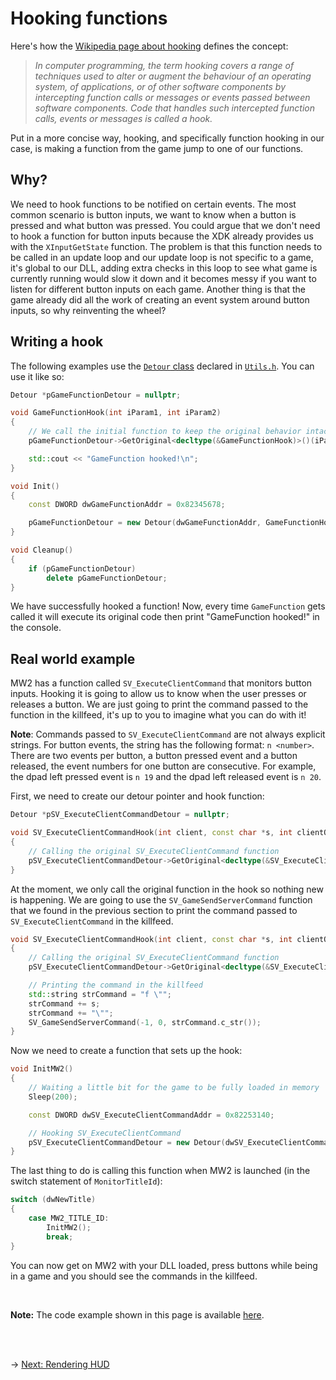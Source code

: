 # Hooking functions
Here's how the [Wikipedia page about hooking](https://en.wikipedia.org/wiki/Hooking) defines the concept:

>*In computer programming, the term hooking covers a range of techniques used to alter or augment the behaviour of an operating system, of applications, or of other software components by intercepting function calls or messages or events passed between software components. Code that handles such intercepted function calls, events or messages is called a hook.*

Put in a more concise way, hooking, and specifically function hooking in our case, is making a function from the game jump to one of our functions.

## Why?
We need to hook functions to be notified on certain events. The most common scenario is button inputs, we want to know when a button is pressed and what button was pressed. You could argue that we don't need to hook a function for button inputs because the XDK already provides us with the `XInputGetState` function. The problem is that this function needs to be called in an update loop and our update loop is not specific to a game, it's global to our DLL, adding extra checks in this loop to see what game is currently running would slow it down and it becomes messy if you want to listen for different button inputs on each game. Another thing is that the game already did all the work of creating an event system around button inputs, so why reinventing the wheel?

## Writing a hook
The following examples use the [`Detour` class](../Utils/Utils.h#L103) declared in [`Utils.h`](../Utils/Utils.h). You can use it like so:
```C++
Detour *pGameFunctionDetour = nullptr;

void GameFunctionHook(int iParam1, int iParam2)
{
    // We call the initial function to keep the original behavior intact
    pGameFunctionDetour->GetOriginal<decltype(&GameFunctionHook)>()(iParam1, iParam2);

    std::cout << "GameFunction hooked!\n";
}

void Init()
{
    const DWORD dwGameFunctionAddr = 0x82345678;

    pGameFunctionDetour = new Detour(dwGameFunctionAddr, GameFunctionHook);
}

void Cleanup()
{
    if (pGameFunctionDetour)
        delete pGameFunctionDetour;
}
```
We have successfully hooked a function! Now, every time `GameFunction` gets called it will execute its original code then print "GameFunction hooked!" in the console.

## Real world example
MW2 has a function called `SV_ExecuteClientCommand` that monitors button inputs. Hooking it is going to allow us to know when the user presses or releases a button. We are just going to print the command passed to the function in the killfeed, it's up to you to imagine what you can do with it!

**Note**: Commands passed to `SV_ExecuteClientCommand` are not always explicit strings. For button events, the string has the following format: `n <number>`. There are two events per button, a button pressed event and a button released, the event numbers for one button are consecutive. For example, the dpad left pressed event is `n 19` and the dpad left released event is `n 20`.

First, we need to create our detour pointer and hook function:
```C++
Detour *pSV_ExecuteClientCommandDetour = nullptr;

void SV_ExecuteClientCommandHook(int client, const char *s, int clientOK, int fromOldServer)
{
    // Calling the original SV_ExecuteClientCommand function
    pSV_ExecuteClientCommandDetour->GetOriginal<decltype(&SV_ExecuteClientCommandHook)>()(client, s, clientOK, fromOldServer);
}
```
At the moment, we only call the original function in the hook so nothing new is happening. We are going to use the `SV_GameSendServerCommand` function that we found in the previous section to print the command passed to `SV_ExecuteClientCommand` in the killfeed.
```C++
void SV_ExecuteClientCommandHook(int client, const char *s, int clientOK, int fromOldServer)
{
    // Calling the original SV_ExecuteClientCommand function
    pSV_ExecuteClientCommandDetour->GetOriginal<decltype(&SV_ExecuteClientCommandHook)>()(client, s, clientOK, fromOldServer);

    // Printing the command in the killfeed
    std::string strCommand = "f \"";
    strCommand += s;
    strCommand += "\"";
    SV_GameSendServerCommand(-1, 0, strCommand.c_str());
}
```
Now we need to create a function that sets up the hook:
```C++
void InitMW2()
{
    // Waiting a little bit for the game to be fully loaded in memory
    Sleep(200);

    const DWORD dwSV_ExecuteClientCommandAddr = 0x82253140;

    // Hooking SV_ExecuteClientCommand
    pSV_ExecuteClientCommandDetour = new Detour(dwSV_ExecuteClientCommandAddr, SV_ExecuteClientCommandHook);
}
```
The last thing to do is calling this function when MW2 is launched (in the switch statement of `MonitorTitleId`):
```C++
switch (dwNewTitle)
{
    case MW2_TITLE_ID:
        InitMW2();
        break;
}
```

You can now get on MW2 with your DLL loaded, press buttons while being in a game and you should see the commands in the killfeed.

<br/>

**Note:** The code example shown in this page is available [here](hooking-functions.cpp).

<br/><br/>

&rarr; [Next: Rendering HUD](../RenderingHUD/rendering-hud.md)
